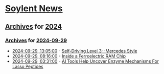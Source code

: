 # [Soylent News](../../../README.md)

## [Archives](../../index.md) for [2024](../index.md)

### [Archives](../../index.md) for [2024-09-29](index.md)

* [2024-09-29, 13:05:00](https://soylentnews.org/article.pl?sid=24/09/28/1349202&from=rss) - [Self-Driving Level 3--Mercedes Style](https://soylentnews.org/article.pl?sid=24/09/28/1349202&from=rss)
* [2024-09-29, 08:16:00](https://soylentnews.org/article.pl?sid=24/09/27/1657219&from=rss) - [Inside a Ferroelectric RAM Chip](https://soylentnews.org/article.pl?sid=24/09/27/1657219&from=rss)
* [2024-09-29, 03:31:00](https://soylentnews.org/article.pl?sid=24/09/27/1654214&from=rss) - [AI Tools Help Uncover Enzyme Mechanisms For Lasso Peptides](https://soylentnews.org/article.pl?sid=24/09/27/1654214&from=rss)
